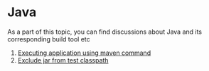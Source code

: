 # Java
As a part of this topic, you can find discussions about Java and its corresponding build tool etc

1. [Executing application using maven command](MavenExec.md)
2. [Exclude jar from test classpath](ExcludeJarInTest.md)